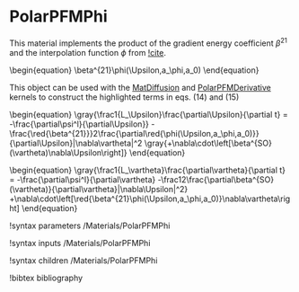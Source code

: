# PolarPFMPhi

This material implements the product of the gradient energy coefficient $\beta^{21}$ and the interpolation function $\phi$ from [!cite](Momeni2014).

\begin{equation}
\beta^{21}\phi(\Upsilon,a_\phi,a_0)
\end{equation}

This object can be used with the [MatDiffusion](/MatDiffusion.md) and
[PolarPFMDerivative](/PolarPFMDerivative.md) kernels to construct the highlighted
terms in eqs. (14) and (15)

\begin{equation}
\gray{\frac1{L_\Upsilon}\frac{\partial\Upsilon}{\partial t} =
-\frac{\partial\psi^l}{\partial\Upsilon}}
-\frac{\red{\beta^{21}}}2\frac{\partial\red{\phi(\Upsilon,a_\phi,a_0)}}{\partial\Upsilon}|\nabla\vartheta|^2
\gray{+\nabla\cdot\left[\beta^{SO}(\vartheta)\nabla\Upsilon\right]}
\end{equation}

\begin{equation}
\gray{\frac1{L_\vartheta}\frac{\partial\vartheta}{\partial t} =
-\frac{\partial\psi^l}{\partial\vartheta}
-\frac12\frac{\partial\beta^{SO}(\vartheta)}{\partial\vartheta}|\nabla\Upsilon|^2}
+\nabla\cdot\left[\red{\beta^{21}\phi(\Upsilon,a_\phi,a_0)}\nabla\vartheta\right]
\end{equation}

!syntax parameters /Materials/PolarPFMPhi

!syntax inputs /Materials/PolarPFMPhi

!syntax children /Materials/PolarPFMPhi

!bibtex bibliography
